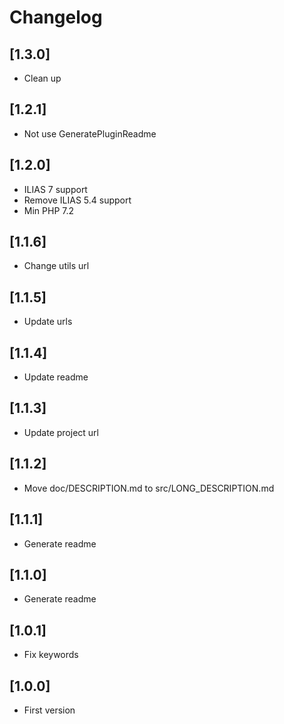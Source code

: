 # Changelog

## [1.3.0]
- Clean up

## [1.2.1]
- Not use GeneratePluginReadme

## [1.2.0]
- ILIAS 7 support
- Remove ILIAS 5.4 support
- Min PHP 7.2

## [1.1.6]
- Change utils url

## [1.1.5]
- Update urls

## [1.1.4]
- Update readme

## [1.1.3]
- Update project url

## [1.1.2]
- Move doc/DESCRIPTION.md to src/LONG_DESCRIPTION.md

## [1.1.1]
- Generate readme

## [1.1.0]
- Generate readme

## [1.0.1]
- Fix keywords

## [1.0.0]
- First version

